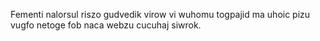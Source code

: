 Fementi nalorsul riszo gudvedik virow vi wuhomu togpajid ma uhoic pizu vugfo netoge fob naca webzu cucuhaj siwrok.